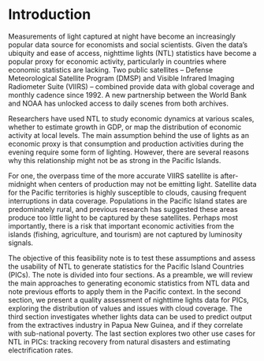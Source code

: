 # Introduction

Measurements of light captured at night have become an increasingly popular data source for economists and social scientists. Given the data’s ubiquity and ease of access, nighttime lights (NTL) statistics have become a popular proxy for economic activity, particularly in countries where economic statistics are lacking. Two public satellites – Defense Meteorological Satellite Program (DMSP) and Visible Infrared Imaging Radiometer Suite (VIIRS) – combined provide data with global coverage and monthly cadence since 1992. A new partnership between the World Bank and NOAA has unlocked access to daily scenes from both archives.

Researchers have used NTL to study economic dynamics at various scales, whether to estimate growth in GDP, or map the distribution of economic activity at local levels. The main assumption behind the use of lights as an economic proxy is that consumption and production activities during the evening require some form of lighting. However, there are several reasons why this relationship might not be as strong in the Pacific Islands.

For one, the overpass time of the more accurate VIIRS satellite  is after-midnight when centers of production may not be emitting light. Satellite data for the Pacific territories is highly susceptible to clouds, causing frequent interruptions in data coverage. Populations in the Pacific Island states are predominately rural, and previous research has suggested these areas produce too little light to be captured by these satellites. Perhaps most importantly, there is a risk that important economic activities from the islands (fishing, agriculture, and tourism) are not captured by luminosity signals.

The objective of this feasibility note is to test these assumptions and assess the usability of NTL to generate statistics for the Pacific Island Countries (PICs). The note is divided into four sections. As a preamble, we will review the main approaches to generating economic statistics from NTL data and note previous efforts to apply them in the Pacific context. In the second section, we present a quality assessment of nighttime lights data for PICs, exploring the distribution of values and issues with cloud coverage. The third section investigates whether lights data can be used to predict output from the extractives industry in Papua New Guinea, and if they correlate with sub-national poverty. The last section explores two other use cases for NTL in PICs: tracking recovery from natural disasters and estimating electrification rates.
